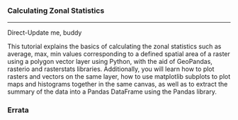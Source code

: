 ### Calculating Zonal Statistics
<hr>

Direct-Update me, buddy

This tutorial explains the basics of calculating the zonal statistics such as average, max, min values corresponding to a defined spatial area of a raster using a polygon vector layer using Python, with the aid of GeoPandas, rasterio and rasterstats libraries. Additionally, you will learn how to plot rasters and vectors on the same layer, how to use matplotlib subplots to plot maps and histograms together in the same canvas, as well as to extract the summary of the data into a Pandas DataFrame using the Pandas library.

### Errata